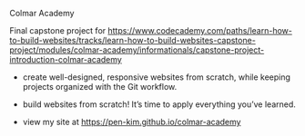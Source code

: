 Colmar Academy

Final capstone project for https://www.codecademy.com/paths/learn-how-to-build-websites/tracks/learn-how-to-build-websites-capstone-project/modules/colmar-academy/informationals/capstone-project-introduction-colmar-academy

- create well-designed, responsive websites from scratch, while keeping projects organized with the Git workflow.

- build websites from scratch! It’s time to apply everything you’ve learned.

- view my site at https://pen-kim.github.io/colmar-academy

